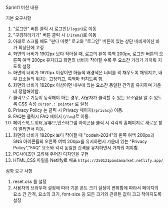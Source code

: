 Sprint1 미션 내용 

기본 요구사항
1. "로그인" 버튼 클릭 시 로그인(`/login`)로 이동
2. "구경하러가기" 버튼 클릭 시 (`/items`)로 이동
3. 아래로 스크롤 해도 "판다 마켓" 로고와 "로그인" 버튼이 있는 상단 네비게이션 바가 최상단에 고정
4. 화면의 너비가 1902px 보다 작아질 때, 로고의 왼쪽 여백 200px, 로그인 버튼의 오른쪽 여백 200px 유지되고 화면의 너비가 작아질 수록 두 요소간 거리가 가까워 지도록 설정
5. 화면의 너비가 1920px 이상이면 하늘색 배경색은 너비를 꽉 채우도록 채워지고, 내부 요소들의 위치는 고정되고, 여백마 커지도록 함.
6. 화면의 너비가 1920px 이상이면 내부에 있는 요소간 동일한 간격을 유지하며 가운데 정렬해야함.
7. 클릭으로 기능이 동작해야 하는 경우, 사용자가 클릭할 수 있는 요소임을 알 수 있도록 CSS 속성 `cursor.: pointer` 로 설정
8. Privacy Policy 는 클릭 시 Privacy 페이지(`/privacy`) 이동.
9. FAQ는 클릭시 FAQ 페이지 (`/faq`)로 이동.
10. 페이스북,트위터,유튜브,인스타그램 아이콘을 클릭 시 각각의 홈페이지로 새로운 창이 열리면서 이동.
11. 화면의 너비가 1920px 보다 작아질 때 "codeit-2024"의 왼쪽 여백 200px과 SNS 아이콘들의 오른쪽 여백 200px을 유지하면서 가운데 있는 "Privacy Policy","FAQ" 요소와 각각 동일한 간격을 유지하면서 가까워 져야함.
12. PC사이즈만 고려해 주어진 디자인을 구현
13. HTML,CSS 파일을 Netlify로 배포   `https://250121pandamarket.netlify.app/`

심화 요구 사항
1. reset.css 를 설정
2. 사용자의 브라우저 설정에 따라 기본 폰트 크기 설정이 변화함에 따라서 페이지의 요소 간 간격, 요소의 크기, font-size 등 모든 크기와 관련된 값이 크고 작아지도록 설정